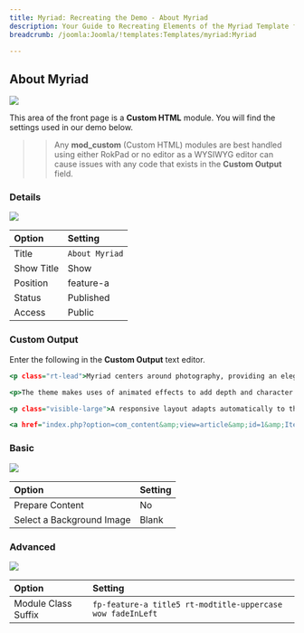 ```yaml
---
title: Myriad: Recreating the Demo - About Myriad
description: Your Guide to Recreating Elements of the Myriad Template for Joomla
breadcrumb: /joomla:Joomla/!templates:Templates/myriad:Myriad

---
```


About Myriad
----

![][demo]

This area of the front page is a **Custom HTML** module. You will find the settings used in our demo below.

>> Any **mod_custom** (Custom HTML) modules are best handled using either RokPad or no editor as a WYSIWYG editor can cause issues with any code that exists in the **Custom Output** field.

### Details

![][demo2]

|   Option   |    Setting     |
| :--------- | :------------- |
| Title      | `About Myriad` |
| Show Title | Show           |
| Position   | feature-a      |
| Status     | Published      |
| Access     | Public         |

### Custom Output

Enter the following in the **Custom Output** text editor.

~~~ .html
<p class="rt-lead">Myriad centers around photography, providing an elegant space for displaying full width galleries. The structure, whilst focusing on images, maintains a refined and conservative style option.</p>

<p>The theme makes uses of animated effects to add depth and character to content, without compromising on usability and professionalism. A series of bounce and slide effects are built into Myriad, as triggered by scroll events, with an option to disable them.</p>

<p class="visible-large">A responsive layout adapts automatically to the viewing device's width, such as mobile, tablet or desktop, without the need for a separate layout or content. Mobile modes have a unique menu to aid usability. 960px and 1200px fixed layout options are also available.</p>

<a href="index.php?option=com_content&amp;view=article&amp;id=1&amp;Itemid=111" class="readon3">Read the Whole Story</a>
~~~

### Basic

![][demo3]

| Option                    | Setting     |
| :----------               | :---------- |
| Prepare Content           | No          |
| Select a Background Image | Blank       |

### Advanced

![][demo4]

|        Option       |                          Setting                           |
| :------------------ | :--------------------------------------------------------- |
| Module Class Suffix | `fp-feature-a title5 rt-modtitle-uppercase wow fadeInLeft` |

[demo]: assets/demo_4.jpeg
[demo2]: assets/demo_4a.jpeg
[demo3]: assets/demo_4b.jpeg
[demo4]: assets/demo_4c.jpeg
